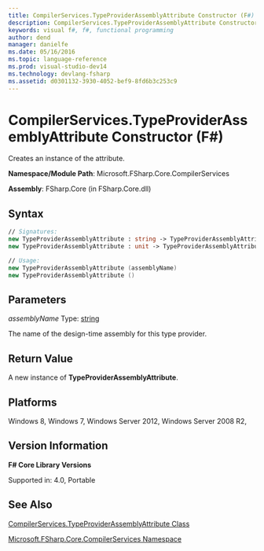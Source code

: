 ```yaml
---
title: CompilerServices.TypeProviderAssemblyAttribute Constructor (F#)
description: CompilerServices.TypeProviderAssemblyAttribute Constructor (F#)
keywords: visual f#, f#, functional programming
author: dend
manager: danielfe
ms.date: 05/16/2016
ms.topic: language-reference
ms.prod: visual-studio-dev14
ms.technology: devlang-fsharp
ms.assetid: d0301132-3930-4052-bef9-8fd6b3c253c9 
---
```


# CompilerServices.TypeProviderAssemblyAttribute Constructor (F#)

Creates an instance of the attribute.

**Namespace/Module Path**: Microsoft.FSharp.Core.CompilerServices

**Assembly**: FSharp.Core (in FSharp.Core.dll)


## Syntax

```fsharp
// Signatures:
new TypeProviderAssemblyAttribute : string -> TypeProviderAssemblyAttribute
new TypeProviderAssemblyAttribute : unit -> TypeProviderAssemblyAttribute

// Usage:
new TypeProviderAssemblyAttribute (assemblyName)
new TypeProviderAssemblyAttribute ()
```

## Parameters
*assemblyName*
Type:  [string](https://msdn.microsoft.com/library/12b97856-ec80-4f70-a018-afb0753f755a)

The name of the design-time assembly for this type provider.

## Return Value
A new instance of **TypeProviderAssemblyAttribute**.


## Platforms
Windows 8, Windows 7, Windows Server 2012, Windows Server 2008 R2,

## Version Information
**F# Core Library Versions**

Supported in: 4.0, Portable

## See Also
[CompilerServices.TypeProviderAssemblyAttribute Class](CompilerServices.TypeProviderAssemblyAttribute-Class-%5BFSharp%5D.md)

[Microsoft.FSharp.Core.CompilerServices Namespace](Microsoft.FSharp.Core.CompilerServices-Namespace-%5BFSharp%5D.md)